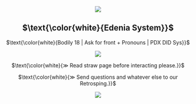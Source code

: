  <div align="center"> <img src="https://files.catbox.moe/i0z13w.gif"> </div>
 <h2 align="center">
  $\text{\color{white}{Edenia System}}$ </h2>
  
 <p align="center"> 
  $\text{\color{white}{Bodily 18 | Ask for front + Pronouns | PDX DID Sys}}$ </p>
 
 <div align="center"> <img src="https://files.catbox.moe/tcvr16.webp"> </div>

<p align="center"> 
  $\text{\color{white}{≫ Read straw page before interacting please.}}$ </p>

<p align="center"> 
 $\text{\color{white}{≫ Send questions and whatever else to our Retrosping.}}$ </p>

  <div align="center"> <img src="https://files.catbox.moe/azq9ct.gif"> </div>
